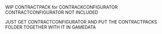 WIP CONTRACTPACK for CONTRACKCONFIGURATOR
CONTRACTCONFIGURATOR NOT INCLUDED

JUST GET CONTRACTCONFIGURATOR AND PUT THE CONTRACTPACKS FOLDER TOGETHER WITH IT IN GAMEDATA
